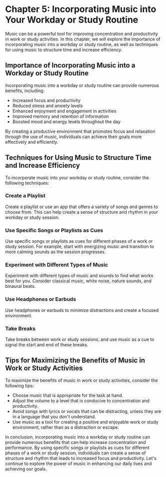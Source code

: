 Chapter 5: Incorporating Music into Your Workday or Study Routine
=================================================================

Music can be a powerful tool for improving concentration and productivity in work or study activities. In this chapter, we will explore the importance of incorporating music into a workday or study routine, as well as techniques for using music to structure time and increase efficiency.

Importance of Incorporating Music into a Workday or Study Routine
-----------------------------------------------------------------

Incorporating music into a workday or study routine can provide numerous benefits, including:

* Increased focus and productivity
* Reduced stress and anxiety levels
* Enhanced enjoyment and engagement in activities
* Improved memory and retention of information
* Boosted mood and energy levels throughout the day

By creating a productive environment that promotes focus and relaxation through the use of music, individuals can achieve their goals more effectively and efficiently.

Techniques for Using Music to Structure Time and Increase Efficiency
--------------------------------------------------------------------

To incorporate music into your workday or study routine, consider the following techniques:

### Create a Playlist

Create a playlist or use an app that offers a variety of songs and genres to choose from. This can help create a sense of structure and rhythm in your workday or study session.

### Use Specific Songs or Playlists as Cues

Use specific songs or playlists as cues for different phases of a work or study session. For example, start with energizing music and transition to more calming sounds as the session progresses.

### Experiment with Different Types of Music

Experiment with different types of music and sounds to find what works best for you. Consider classical music, white noise, nature sounds, and binaural beats.

### Use Headphones or Earbuds

Use headphones or earbuds to minimize distractions and create a focused environment.

### Take Breaks

Take breaks between work or study sessions, and use music as a cue to signal the start and end of these breaks.

Tips for Maximizing the Benefits of Music in Work or Study Activities
---------------------------------------------------------------------

To maximize the benefits of music in work or study activities, consider the following tips:

* Choose music that is appropriate for the task at hand.
* Adjust the volume to a level that is conducive to concentration and productivity.
* Avoid songs with lyrics or vocals that can be distracting, unless they are in a language that you don't understand.
* Use music as a tool for creating a positive and enjoyable work or study environment, rather than as a distraction or escape.

In conclusion, incorporating music into a workday or study routine can provide numerous benefits that can help increase concentration and performance. By using specific songs or playlists as cues for different phases of a work or study session, individuals can create a sense of structure and rhythm that leads to increased focus and productivity. Let's continue to explore the power of music in enhancing our daily lives and achieving our goals.

